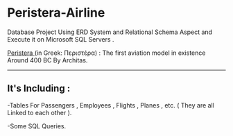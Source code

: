 # Peristera-Airline
<p>Database Project Using ERD System and Relational Schema Aspect and Execute it on Microsoft SQL Servers .
  
<a href="https://es.wikipedia.org/wiki/Historia_de_la_aviaci%C3%B3n#Antig%C3%BCedad-siglo_XVIII:_Primeros_dise%C3%B1os_y_teor%C3%ADas" target="_blank">Peristera </a>(in Greek: Περιστέρα) : The first aviation model in existence Around 400 BC By Architas. </p>

<hr>

<h2> It's Including : </h2>
<p> -Tables For Passengers , Employees , Flights , Planes , etc. ( They are all Linked to each other ). </p>
<p> -Some SQL Queries. </p>
